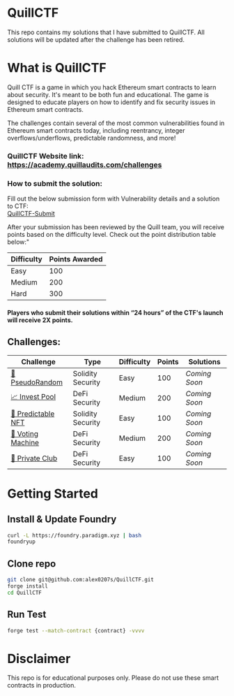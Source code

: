 # QuillCTF

This repo contains my solutions that I have submitted to QuillCTF. All solutions will be updated after the challenge has been retired.

# What is QuillCTF

Quill CTF is a game in which you hack Ethereum smart contracts to learn about security. It's meant to be both fun and educational. The game is designed to educate players on how to identify and fix security issues in Ethereum smart contracts.

The challenges contain several of the most common vulnerabilities found in Ethereum smart contracts today, including reentrancy, integer overflows/underflows, predictable randomness, and more!

### QuillCTF Website link: https://academy.quillaudits.com/challenges

### How to submit the solution:

Fill out the below submission form with Vulnerability details and a solution to CTF:  
[QuillCTF-Submit](https://quillaudits.typeform.com/QuillCTF#task=submit-solution)

After your submission has been reviewed by the Quill team, you will receive points based on the difficulty level. Check out the point distribution table below:"

| Difficulty | Points Awarded |
| ---------- | -------------- |
| Easy       | 100            |
| Medium     | 200            |
| Hard       | 300            |

#### Players who submit their solutions within “24 hours” of the CTF's launch will receive 2X points.

## Challenges:

| Challenge                                                                                            | Type              | Difficulty | Points | Solutions     |
| ---------------------------------------------------------------------------------------------------- | ----------------- | ---------- | ------ | ------------- |
| [🎲 PseudoRandom](https://academy.quillaudits.com/challenges/quillctf-challenges/pseudorandom)       | Solidity Security | Easy       | 100    | _Coming Soon_ |
| [📈 Invest Pool](https://academy.quillaudits.com/challenges/quillctf-challenges/invest-pool)         | DeFi Security     | Medium     | 200    | _Coming Soon_ |
| [🙈 Predictable NFT](https://academy.quillaudits.com/challenges/quillctf-challenges/predictable-nft) | Solidity Security | Easy       | 100    | _Coming Soon_ |
| [📇 Voting Machine](https://academy.quillaudits.com/challenges/quillctf-challenges/voting-machine)   | DeFi Security     | Medium     | 200    | _Coming Soon_ |
| [🕺 Private Club](https://academy.quillaudits.com/challenges/quillctf-challenges/private-club)       | DeFi Security     | Easy       | 100    | _Coming Soon_ |

# Getting Started

## Install & Update Foundry

```sh
curl -L https://foundry.paradigm.xyz | bash
foundryup
```

## Clone repo

```sh
git clone git@github.com:alex0207s/QuillCTF.git
forge install
cd QuillCTF
```

## Run Test

```sh
forge test --match-contract {contract} -vvvv
```

# Disclaimer

This repo is for educational purposes only. Please do not use these smart contracts in production.
